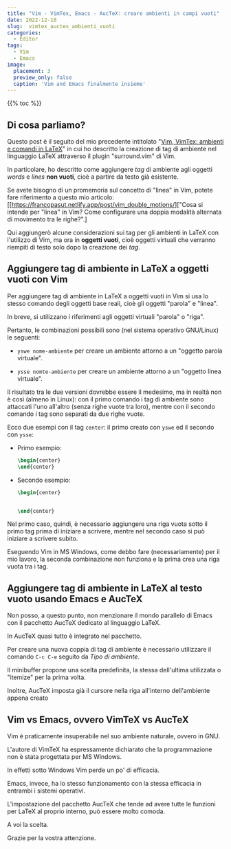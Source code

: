 ```yaml
---
title: "Vim - VimTex, Emacs - AucTeX: creare ambienti in campi vuoti"
date: 2022-12-10
slug:  vimtex_auctex_ambienti_vuoti
categories:
  - Editor
tags:
  - Vim
  - Emacs
image:
  placement: 3
  preview_only: false 
  caption: 'Vim and Emacs finalmente insieme'
---
```


{{% toc %}}



## Di cosa parliamo?

Questo post è il seguito del mio precedente intitolato "[Vim, VimTex:
ambienti e comandi in
LaTeX](https://francopasut.netlify.app/post/vim_vimtex_surround/)" in
cui ho descritto la creazione di tag di ambiente nel linguaggio LaTeX
attraverso il plugin "surround.vim" di Vim.

In particolare, ho descritto come aggiungere *tag* di ambiente agli
oggetti *words* e *lines* **non vuoti**, cioè a partire da testo già
esistente.

Se avete bisogno di un promemoria sul concetto di "linea" in Vim, potete
fare riferimento a questo mio articolo:
\[\[<https://francopasut.netlify.app/post/vim_double_motions/>\]\["Cosa
si intende per "linea" in Vim? Come configurare una doppia modalità
alternata di movimento tra le righe?".\]

Qui aggiungerò alcune considerazioni sui tag per gli ambienti in LaTeX
con l'utilizzo di Vim, ma ora in **oggetti vuoti**, cioè oggetti
virtuali che verranno riempiti di testo solo dopo la creazione dei
*tag*.

## Aggiungere tag di ambiente in LaTeX a oggetti vuoti con Vim

Per aggiungere tag di ambiente in LaTeX a oggetti vuoti in Vim si usa lo
stesso comando degli oggetti base reali, cioè gli oggetti "parola" e
"linea".

In breve, si utilizzano i riferimenti agli oggetti virtuali "parola" o
"riga".

Pertanto, le combinazioni possibili sono (nel sistema operativo
GNU/Linux) le seguenti:

- `yswe nome-ambiente` per creare un ambiente attorno a un "oggetto
  parola virtuale".

- `ysse nomte-ambiente` per creare un ambiente attorno a un "oggetto
  linea virtuale".


Il risultato tra le due versioni dovrebbe essere il medesimo, ma in
  realtà non è così (almeno in Linux): con il primo comando i tag di
  ambiente sono attaccati l'uno all'altro (senza righe vuote tra loro),
  mentre con il secondo comando i tag sono separati da due righe vuote.

  Ecco due esempi con il tag `center`: il primo creato con `yswe` ed il
  secondo con `ysse`:

- Primo esempio:

  ``` latex
  \begin{center}
  \end{center}
  ```

- Secondo esempio:

  ``` latex
  \begin{center}


  \end{center}
  ```


Nel primo caso, quindi, è necessario aggiungere una riga vuota sotto
  il primo tag prima di iniziare a scrivere, mentre nel secondo caso si
  può iniziare a scrivere subito.

  Eseguendo Vim in MS Windows, come debbo fare (necessariamente) per il
  mio lavoro, la seconda combinazione non funziona e la prima crea una
  riga vuota tra i tag.

## Aggiungere tag di ambiente in LaTeX al testo vuoto usando Emacs e AucTeX

Non posso, a questo punto, non menzionare il mondo parallelo di Emacs
con il pacchetto AucTeX dedicato al linguaggio LaTeX.

In AucTeX quasi tutto è integrato nel pacchetto.

Per creare una nuova coppia di tag di ambiente è necessario utilizzare
il comando `C-c C-e` seguito da *Tipo di ambiente*.

Il minibuffer propone una scelta predefinita, la stessa dell'ultima
utilizzata o "itemize" per la prima volta.

Inoltre, AucTeX imposta già il cursore nella riga all'interno
dell'ambiente appena creato

## Vim vs Emacs, ovvero VimTeX vs AucTeX

Vim è praticamente insuperabile nel suo ambiente naturale, ovvero in
GNU.

L'autore di VimTeX ha espressamente dichiarato che la programmazione non
è stata progettata per MS Windows.

In effetti sotto Windows Vim perde un po' di efficacia.

Emacs, invece, ha lo stesso funzionamento con la stessa efficacia in
entrambi i sistemi operativi.

L'impostazione del pacchetto AucTeX che tende ad avere tutte le funzioni
per LaTeX al proprio interno, può essere molto comoda.

A voi la scelta.

Grazie per la vostra attenzione.
